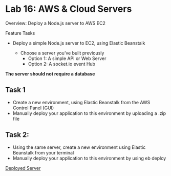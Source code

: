 # Lab 16: AWS & Cloud Servers

Overview: Deploy a Node.js server to AWS EC2

Feature Tasks

- Deploy a simple Node.js server to EC2, using Elastic Beanstalk

  - Choose a server you’ve built previously
    - Option 1: A simple API or Web Server
    - Option 2: A socket.io event Hub

**The server should not require a database**

## Task 1

- Create a new environment, using Elastic Beanstalk from the AWS Control Panel (GUI)
- Manually deploy your application to this environment by uploading a .zip file

## Task 2:

- Using the same server, create a new environment using Elastic Beanstalk from your terminal
- Manually deploy your application to this environment by using eb deploy

[Deployed Server](http://cloudserverv2-env-1.eba-mqsmhp5y.us-west-2.elasticbeanstalk.com/)
